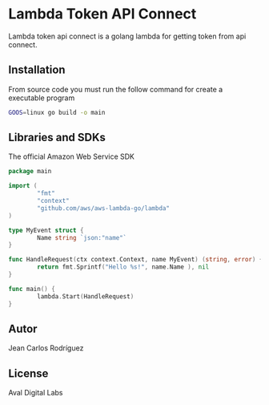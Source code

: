 # Lambda Token API Connect

Lambda token api connect is a golang lambda for getting token from api connect.

## Installation

From source code you must run the follow command for create a executable program
```bash
GOOS=linux go build -o main
```

## Libraries and SDKs
The official Amazon Web Service SDK
```go
package main

import (
        "fmt"
        "context"
        "github.com/aws/aws-lambda-go/lambda"
)

type MyEvent struct {
        Name string `json:"name"`
}

func HandleRequest(ctx context.Context, name MyEvent) (string, error) {
        return fmt.Sprintf("Hello %s!", name.Name ), nil
}

func main() {
        lambda.Start(HandleRequest)
}
```

## Autor
Jean Carlos Rodríguez 

## License
Aval Digital Labs